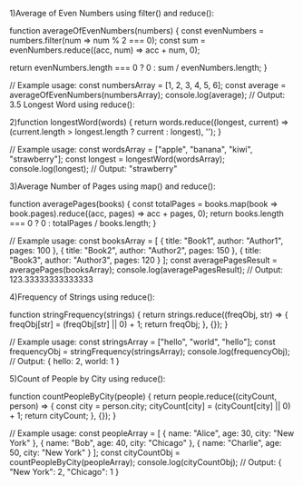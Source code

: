 1)Average of Even Numbers using filter() and reduce():

function averageOfEvenNumbers(numbers) {
  const evenNumbers = numbers.filter(num => num % 2 === 0);
  const sum = evenNumbers.reduce((acc, num) => acc + num, 0);
  
  return evenNumbers.length === 0 ? 0 : sum / evenNumbers.length;
}

// Example usage:
const numbersArray = [1, 2, 3, 4, 5, 6];
const average = averageOfEvenNumbers(numbersArray);
console.log(average); // Output: 3.5
Longest Word using reduce():

2)function longestWord(words) {
  return words.reduce((longest, current) => (current.length > longest.length ? current : longest), '');
}

// Example usage:
const wordsArray = ["apple", "banana", "kiwi", "strawberry"];
const longest = longestWord(wordsArray);
console.log(longest); // Output: "strawberry"



3)Average Number of Pages using map() and reduce():

function averagePages(books) {
  const totalPages = books.map(book => book.pages).reduce((acc, pages) => acc + pages, 0);
  return books.length === 0 ? 0 : totalPages / books.length;
}

// Example usage:
const booksArray = [
  { title: "Book1", author: "Author1", pages: 100 },
  { title: "Book2", author: "Author2", pages: 150 },
  { title: "Book3", author: "Author3", pages: 120 }
];
const averagePagesResult = averagePages(booksArray);
console.log(averagePagesResult); // Output: 123.33333333333333

4)Frequency of Strings using reduce():

function stringFrequency(strings) {
  return strings.reduce((freqObj, str) => {
    freqObj[str] = (freqObj[str] || 0) + 1;
    return freqObj;
  }, {});
}

// Example usage:
const stringsArray = ["hello", "world", "hello"];
const frequencyObj = stringFrequency(stringsArray);
console.log(frequencyObj); // Output: { hello: 2, world: 1 }


5)Count of People by City using reduce():

function countPeopleByCity(people) {
  return people.reduce((cityCount, person) => {
    const city = person.city;
    cityCount[city] = (cityCount[city] || 0) + 1;
    return cityCount;
  }, {});
}

// Example usage:
const peopleArray = [
  { name: "Alice", age: 30, city: "New York" },
  { name: "Bob", age: 40, city: "Chicago" },
  { name: "Charlie", age: 50, city: "New York" }
];
const cityCountObj = countPeopleByCity(peopleArray);
console.log(cityCountObj); // Output: { "New York": 2, "Chicago": 1 }
